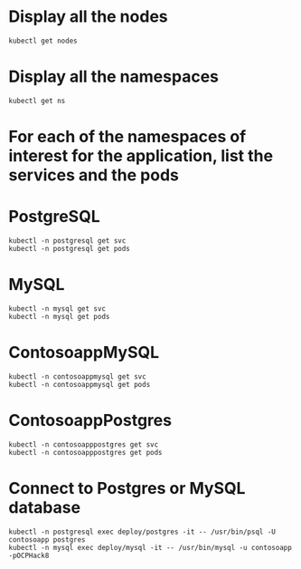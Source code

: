 # Display  all the nodes

```
kubectl get nodes
```

# Display all the namespaces 

```
kubectl get ns
```

# For each of the namespaces of interest for the application, list the services and the pods


# PostgreSQL

```
kubectl -n postgresql get svc
kubectl -n postgresql get pods
```

# MySQL

```
kubectl -n mysql get svc
kubectl -n mysql get pods
```

# ContosoappMySQL

```
kubectl -n contosoappmysql get svc
kubectl -n contosoappmysql get pods
```

# ContosoappPostgres

```
kubectl -n contosoapppostgres get svc
kubectl -n contosoapppostgres get pods
```

# Connect to Postgres or  MySQL database

```
kubectl -n postgresql exec deploy/postgres -it -- /usr/bin/psql -U contosoapp postgres
kubectl -n mysql exec deploy/mysql -it -- /usr/bin/mysql -u contosoapp -pOCPHack8
```
